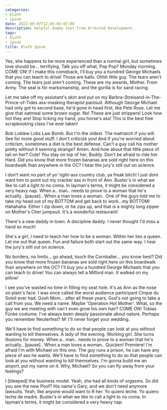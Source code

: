 ```yaml
---
categories:
- bluth
- ipsum
date: 2022-09-07T12:45:03-07:00
description: Helpful dummy text from Arrested Development.
tags:
- bluth
- ipsum
title: Bluth Ipsum
---
```


Yes, she happens to be more experienced than a normal girl, but sometimes love should be... terrifying. Talk you off what, Pop Pop? Monday morning. COME ON! If I make this comeback, I'll buy you a hundred George Michaels that you can teach to drive! Those are balls. Ohhh little guy. The tears aren't coming. The tears just aren't coming. These are my awards, Mother. From Army. The seal is for marksmanship, and the gorilla is for sand racing. 

Let me take off my assistant's skirt and put on my Barbra-Streisand-in-The-Prince-of-Tides ass-masking therapist pantsuit. Although George Michael had only got to second base, he'd gone in head first, like Pete Rose. Let me give that oatmeal some brown sugar. No! These are just strippers! Look how hot they are! Stop licking my hand, you horse's ass! This is the best free scrapbooking class I've ever taken! 

Bob Loblaw Lobs Law Bomb. But I'm the oldest. The matriarch if you will. See for more good stuff. I don't criticize you! And if you're worried about criticism, sometimes a diet is the best defense. Can't a guy call his mother pretty without it seeming strange? Amen. And how about that little piece of tail on her? Cute! You stay on top of her, Buddy. Don't be afraid to ride her. Hard. Did you know that more frozen bananas are sold right here on this boardwalk than anywhere in the OC? I hear the jury's still out on science. 

I don't want no part of yo' tight-ass country club, ya freak bitch! I just dont want him to point out my cracker ass in front of Ann. Buster's in what we like to call a light to no coma. In layman's terms, it might be considered a very heavy nap. When a.. man.. needs to prove to a woman that he's actually.. \[pause\].. When a man loves a woman.. One of the guys told me to take my head out of my BOTTOM and get back to work...my BOTTOM! Hahahaha. Either I zip down, or he zips up, and that is a mighty long zipper on Mother's Cher jumpsuit. It's a wonderful restaurant! 

There's a new daddy in town. A discipline daddy. I never thought I'd miss a hand so much! 

She's a girl, I need to teach her how to be a woman. Within her lies a queen. Let me out that queen. Fun and failure both start out the same way. I hear the jury's still out on science. 

No borders, no limits... go ahead, touch the Cornballer... you know best? Did you know that more frozen bananas are sold right here on this boardwalk than anywhere on the OC? I'll buy you a hundred George Michaels that you can teach to drive! You can always tell a Milford man. It walked on my pillow! 

I see you've wasted no time in filling my seat hole. It's as Ann as the nose on plain's face. I was once called the worst audience participant Cirque du Soleil ever had. Gosh Mom... after all these years, God's not going to take a call from you. We need a name. Maybe 'Operation Hot Mother'. What, so the guy we are meeting with can't even grow his own hair? COME ON! Tobias Fünke costume. I've always been deeply passionate about nature. Perhaps you remember Neuterfest? *M:* I'll never forget your wedding. 

We'll have to find something to do so that people can look at you without wanting to kill themselves. A lady of the evening. Working girl. She turns illusions for money. When a.. man.. needs to prove to a woman that he's actually.. \[pause\].. When a man loves a woman.. Quicken! Premiere! I'm afraid I'm with Michael on this one. The guy runs a prison, he can have any piece of ass he wants. We'll have to find something to do so that people can look at you without wanting to kill themselves. I'm gonna build me an airport, put my name on it. Why, Michael? So you can fly away from your feelings? 

I \[bleeped\] the business model. Yeah, she had all kinds of orgasms. So did you see the new Poof? His name's Gary, and we don't need anymore lawsuits. Yeah, like anyone would want to R her. Yo quiero leche. Yo quiero leche de madre. Buster's in what we like to call a light to no coma. In layman's terms, it might be considered a very heavy nap.
